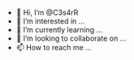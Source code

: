 - 👋 Hi, I’m @C3s4rR
- 👀 I’m interested in ...
- 🌱 I’m currently learning ...
- 💞️ I’m looking to collaborate on ...
- 📫 How to reach me ...

<!---
C3s4rR/C3s4rR is a ✨ special ✨ repository because its `README.md` (this file) appears on your GitHub profile.
You can click the Preview link to take a look at your changes.
--->
